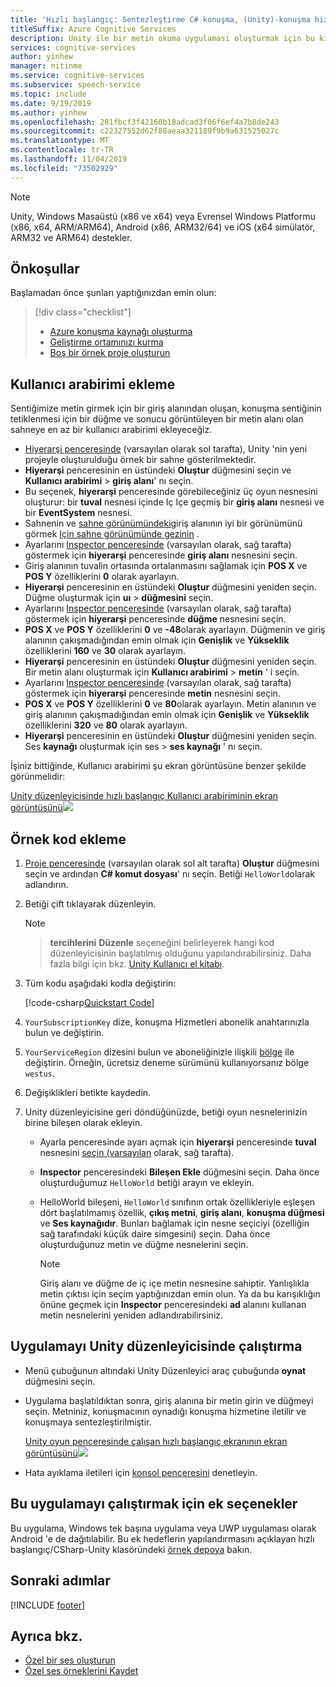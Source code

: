 ```yaml
---
title: 'Hızlı başlangıç: Sentezleştirme C# konuşma, (Unity)-konuşma hizmeti'
titleSuffix: Azure Cognitive Services
description: Unity ile bir metin okuma uygulaması oluşturmak için bu kılavuzu kullanın. İşiniz bittiğinde, konuşmanızı gerçek zamanlı olarak cihazınızın hoparlörünü senkize ekleyebilirsiniz.
services: cognitive-services
author: yinhew
manager: nitinme
ms.service: cognitive-services
ms.subservice: speech-service
ms.topic: include
ms.date: 9/19/2019
ms.author: yinhew
ms.openlocfilehash: 281fbcf3f42160b18adcad3f06f6ef4a7b8de243
ms.sourcegitcommit: c22327552d62f88aeaa321189f9b9a631525027c
ms.translationtype: MT
ms.contentlocale: tr-TR
ms.lasthandoff: 11/04/2019
ms.locfileid: "73502929"
---
```

> [!NOTE]
> Unity, Windows Masaüstü (x86 ve x64) veya Evrensel Windows Platformu (x86, x64, ARM/ARM64), Android (x86, ARM32/64) ve iOS (x64 simülatör, ARM32 ve ARM64) destekler.

## <a name="prerequisites"></a>Önkoşullar

Başlamadan önce şunları yaptığınızdan emin olun:

> [!div class="checklist"]
> * [Azure konuşma kaynağı oluşturma](../../../../get-started.md)
> * [Geliştirme ortamınızı kurma](../../../../quickstarts/setup-platform.md?tabs=unity)
> * [Boş bir örnek proje oluşturun](../../../../quickstarts/create-project.md?tabs=unity)

## <a name="add-a-ui"></a>Kullanıcı arabirimi ekleme

Sentiğimize metin girmek için bir giriş alanından oluşan, konuşma sentiğinin tetiklenmesi için bir düğme ve sonucu görüntüleyen bir metin alanı olan sahneye en az bir kullanıcı arabirimi ekleyeceğiz.

* [Hiyerarşi penceresinde](https://docs.unity3d.com/Manual/Hierarchy.html) (varsayılan olarak sol tarafta), Unity 'nin yeni projeyle oluşturulduğu örnek bir sahne gösterilmektedir.
* **Hiyerarşi** penceresinin en üstündeki **Oluştur** düğmesini seçin ve **Kullanıcı arabirimi** > **giriş alanı**' nı seçin.
* Bu seçenek, **hiyerarşi** penceresinde görebileceğiniz üç oyun nesnesini oluşturur: bir **tuval** nesnesi içinde Iç Içe geçmiş bir **giriş alanı** nesnesi ve bir **EventSystem** nesnesi.
* Sahnenin ve [sahne görünümündeki](https://docs.unity3d.com/Manual/UsingTheSceneView.html)giriş alanının iyi bir görünümünü görmek [Için sahne görünümünde gezinin](https://docs.unity3d.com/Manual/SceneViewNavigation.html) .
* Ayarlarını [Inspector penceresinde](https://docs.unity3d.com/Manual/UsingTheInspector.html) (varsayılan olarak, sağ tarafta) göstermek için **hiyerarşi** penceresinde **giriş alanı** nesnesini seçin.
* Giriş alanının tuvalin ortasında ortalanmasını sağlamak için **POS X** ve **POS Y** özelliklerini **0** olarak ayarlayın.
* **Hiyerarşi** penceresinin en üstündeki **Oluştur** düğmesini yeniden seçin. Düğme oluşturmak için **uı** > **düğmesini** seçin.
* Ayarlarını [Inspector penceresinde](https://docs.unity3d.com/Manual/UsingTheInspector.html) (varsayılan olarak, sağ tarafta) göstermek için **hiyerarşi** penceresinde **düğme** nesnesini seçin.
* **POS X** ve **POS Y** özelliklerini **0** ve **-48**olarak ayarlayın. Düğmenin ve giriş alanının çakışmadığından emin olmak için **Genişlik** ve **Yükseklik** özelliklerini **160** ve **30** olarak ayarlayın.
* **Hiyerarşi** penceresinin en üstündeki **Oluştur** düğmesini yeniden seçin. Bir metin alanı oluşturmak için **Kullanıcı arabirimi** > **metin** ' i seçin.
* Ayarlarını [Inspector penceresinde](https://docs.unity3d.com/Manual/UsingTheInspector.html) (varsayılan olarak, sağ tarafta) göstermek için **hiyerarşi** penceresinde **metin** nesnesini seçin.
* **POS X** ve **POS Y** özelliklerini **0** ve **80**olarak ayarlayın. Metin alanının ve giriş alanının çakışmadığından emin olmak için **Genişlik** ve **Yükseklik** özelliklerini **320** ve **80** olarak ayarlayın.
* **Hiyerarşi** penceresinin en üstündeki **Oluştur** düğmesini yeniden seçin. Ses **kaynağı** oluşturmak için ses > **ses kaynağı** ' nı seçin.

İşiniz bittiğinde, Kullanıcı arabirimi şu ekran görüntüsüne benzer şekilde görünmelidir:

[Unity düzenleyicisinde hızlı başlangıç Kullanıcı arabiriminin ekran görüntüsünü![](~/articles/cognitive-services/Speech-Service/media/sdk/qs-tts-csharp-unity-ui-inline.png)](~/articles/cognitive-services/Speech-Service/media/sdk/qs-tts-csharp-unity-ui-expanded.png#lightbox)

## <a name="add-the-sample-code"></a>Örnek kod ekleme

1. [Proje penceresinde](https://docs.unity3d.com/Manual/ProjectView.html) (varsayılan olarak sol alt tarafta) **Oluştur** düğmesini seçin ve ardından  **C# komut dosyası**' nı seçin. Betiği `HelloWorld`olarak adlandırın.

1. Betiği çift tıklayarak düzenleyin.

   > [!NOTE]
   >  > **tercihlerini** **Düzenle** seçeneğini belirleyerek hangi kod düzenleyicisinin başlatılmış olduğunu yapılandırabilirsiniz. Daha fazla bilgi için bkz. [Unity Kullanıcı el kitabı](https://docs.unity3d.com/Manual/Preferences.html).

1. Tüm kodu aşağıdaki kodla değiştirin:

   [!code-csharp[Quickstart Code](~/samples-cognitive-services-speech-sdk/quickstart/csharp/unity/text-to-speech/Assets/Scripts/HelloWorld.cs#code)]

1. `YourSubscriptionKey` dize, konuşma Hizmetleri abonelik anahtarınızla bulun ve değiştirin.

1. `YourServiceRegion` dizesini bulun ve aboneliğinizle ilişkili [bölge](~/articles/cognitive-services/Speech-Service/regions.md) ile değiştirin. Örneğin, ücretsiz deneme sürümünü kullanıyorsanız bölge `westus`.

1. Değişiklikleri betikte kaydedin.

1. Unity düzenleyicisine geri döndüğünüzde, betiği oyun nesnelerinizin birine bileşen olarak ekleyin.

   * Ayarla penceresinde ayarı açmak için **hiyerarşi** penceresinde **tuval** nesnesini [seçin (varsayılan](https://docs.unity3d.com/Manual/UsingTheInspector.html) olarak, sağ tarafta).
   * **Inspector** penceresindeki **Bileşen Ekle** düğmesini seçin. Daha önce oluşturduğumuz `HelloWorld` betiği arayın ve ekleyin.
   * HelloWorld bileşeni, `HelloWorld` sınıfının ortak özellikleriyle eşleşen dört başlatılmamış özellik, **çıkış metni**, **giriş alanı**, **konuşma düğmesi** ve **Ses kaynağıdır**.
     Bunları bağlamak için nesne seçiciyi (özelliğin sağ tarafındaki küçük daire simgesini) seçin. Daha önce oluşturduğunuz metin ve düğme nesnelerini seçin.

     > [!NOTE]
     > Giriş alanı ve düğme de iç içe metin nesnesine sahiptir. Yanlışlıkla metin çıktısı için seçim yaptığınızdan emin olun. Ya da bu karışıklığın önüne geçmek için **Inspector** penceresindeki **ad** alanını kullanan metin nesnelerini yeniden adlandırabilirsiniz.

## <a name="run-the-application-in-the-unity-editor"></a>Uygulamayı Unity düzenleyicisinde çalıştırma

* Menü çubuğunun altındaki Unity Düzenleyici araç çubuğunda **oynat** düğmesini seçin.
* Uygulama başlatıldıktan sonra, giriş alanına bir metin girin ve düğmeyi seçin. Metniniz, konuşmacının oynadığı konuşma hizmetine iletilir ve konuşmaya sentezleştirilmiştir.

  [Unity oyun penceresinde çalışan hızlı başlangıç ekranının ekran görüntüsünü![](~/articles/cognitive-services/speech-service/media/sdk/qs-tts-csharp-unity-output-inline.png)](~/articles/cognitive-services/speech-service/media/sdk/qs-tts-csharp-unity-output-expanded.png#lightbox)

* Hata ayıklama iletileri için [konsol penceresini](https://docs.unity3d.com/Manual/Console.html) denetleyin.

## <a name="additional-options-to-run-this-application"></a>Bu uygulamayı çalıştırmak için ek seçenekler

Bu uygulama, Windows tek başına uygulama veya UWP uygulaması olarak Android 'e de dağıtılabilir.
Bu ek hedeflerin yapılandırmasını açıklayan hızlı başlangıç/CSharp-Unity klasöründeki [örnek depoya](https://aka.ms/csspeech/samples) bakın.

## <a name="next-steps"></a>Sonraki adımlar

[!INCLUDE [footer](./footer.md)]

## <a name="see-also"></a>Ayrıca bkz.

- [Özel bir ses oluşturun](~/articles/cognitive-services/Speech-Service/how-to-custom-voice-create-voice.md)
- [Özel ses örneklerini Kaydet](~/articles/cognitive-services/Speech-Service/record-custom-voice-samples.md)
